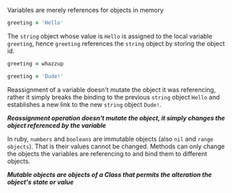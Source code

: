 Variables are merely references for objects in memory

```ruby
greeting = 'Hello'
```
The `string` object whose value is `Hello` is assigned to the local variable `greeting`, hence `greeting` references the `string` object by storing the object id.

```ruby
greeting = whazzup

greeting = 'Dude!'
```
Reassignment of a variable doesn't mutate the object it was referencing, rather it simply breaks the binding to the previous `string` object `Hello` and establishes a new link to the new `string` object `Dude!`.

***Reassignment operation doesn't mutate the object, it simply changes the object referenced by the variable***

In ruby, `numbers` and `booleans` are immutable objects (also `nil` and `range objects`). That is their values cannot be changed. Methods can only change the objects the variables are referencing to and bind them to different objects.

***Mutable objects are objects of a Class that  permits the alteration the object's state or value***
